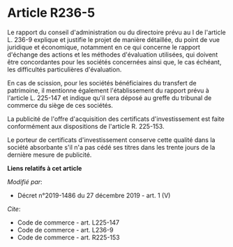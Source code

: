 # Article R236-5

Le rapport du conseil d'administration ou du directoire prévu au I de l'article L. 236-9 explique et justifie le projet de
manière détaillée, du point de vue juridique et économique, notamment en ce qui concerne le rapport d'échange des actions et
les méthodes d'évaluation utilisées, qui doivent être concordantes pour les sociétés concernées ainsi que, le cas échéant,
les difficultés particulières d'évaluation.

En cas de scission, pour les sociétés bénéficiaires du transfert de patrimoine, il mentionne également l'établissement du
rapport prévu à l'article L. 225-147 et indique qu'il sera déposé au greffe du tribunal de commerce du siège de ces sociétés.

La publicité de l'offre d'acquisition des certificats d'investissement est faite conformément aux dispositions de l'article
R. 225-153.

Le porteur de certificats d'investissement conserve cette qualité dans la société absorbante s'il n'a pas cédé ses titres
dans les trente jours de la dernière mesure de publicité.

**Liens relatifs à cet article**

_Modifié par_:

  - Décret n°2019-1486 du 27 décembre 2019 - art. 1 (V)

_Cite_:

  - Code de commerce - art. L225-147
  - Code de commerce - art. L236-9
  - Code de commerce - art. R225-153
